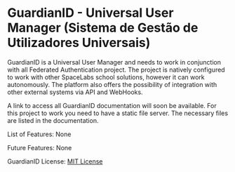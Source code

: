 # GuardianID - Universal User Manager (Sistema de Gestão de Utilizadores Universais)

GuardianID is a Universal User Manager and needs to work in conjunction with all Federated Authentication project. The project is natively configured to work with other SpaceLabs school solutions, however it can work autonomously. The platform also offers the possibility of integration with other external systems via API and WebHooks.

A link to access all GuardianID documentation will soon be available.
For this project to work you need to have a static file server. The necessary files are listed in the documentation.

List of Features: None

Future Features: None

GuardianID License: [MIT License](LICENSE)